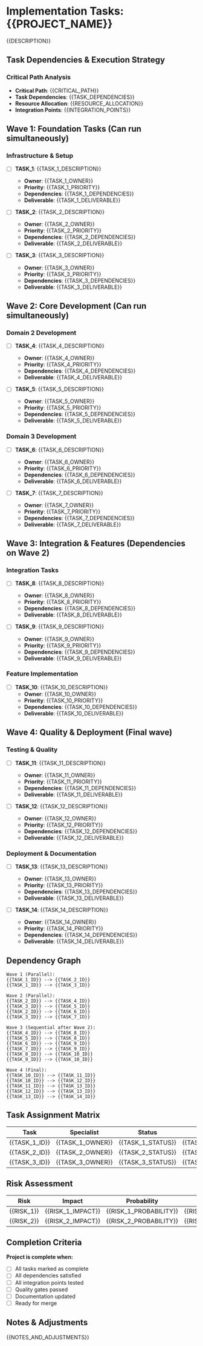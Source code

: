 # Implementation Tasks: {{PROJECT_NAME}}

{{DESCRIPTION}}

## Task Dependencies & Execution Strategy

### Critical Path Analysis
- **Critical Path**: {{CRITICAL_PATH}}
- **Task Dependencies**: {{TASK_DEPENDENCIES}}
- **Resource Allocation**: {{RESOURCE_ALLOCATION}}
- **Integration Points**: {{INTEGRATION_POINTS}}

## Wave 1: Foundation Tasks (Can run simultaneously)

### Infrastructure & Setup
- [ ] **TASK_1**: {{TASK_1_DESCRIPTION}}
  - **Owner**: {{TASK_1_OWNER}}
  - **Priority**: {{TASK_1_PRIORITY}}
  - **Dependencies**: {{TASK_1_DEPENDENCIES}}
  - **Deliverable**: {{TASK_1_DELIVERABLE}}

- [ ] **TASK_2**: {{TASK_2_DESCRIPTION}}
  - **Owner**: {{TASK_2_OWNER}}
  - **Priority**: {{TASK_2_PRIORITY}}
  - **Dependencies**: {{TASK_2_DEPENDENCIES}}
  - **Deliverable**: {{TASK_2_DELIVERABLE}}

- [ ] **TASK_3**: {{TASK_3_DESCRIPTION}}
  - **Owner**: {{TASK_3_OWNER}}
  - **Priority**: {{TASK_3_PRIORITY}}
  - **Dependencies**: {{TASK_3_DEPENDENCIES}}
  - **Deliverable**: {{TASK_3_DELIVERABLE}}

## Wave 2: Core Development (Can run simultaneously)

### Domain 2 Development
- [ ] **TASK_4**: {{TASK_4_DESCRIPTION}}
  - **Owner**: {{TASK_4_OWNER}}
  - **Priority**: {{TASK_4_PRIORITY}}
  - **Dependencies**: {{TASK_4_DEPENDENCIES}}
  - **Deliverable**: {{TASK_4_DELIVERABLE}}

- [ ] **TASK_5**: {{TASK_5_DESCRIPTION}}
  - **Owner**: {{TASK_5_OWNER}}
  - **Priority**: {{TASK_5_PRIORITY}}
  - **Dependencies**: {{TASK_5_DEPENDENCIES}}
  - **Deliverable**: {{TASK_5_DELIVERABLE}}

### Domain 3 Development
- [ ] **TASK_6**: {{TASK_6_DESCRIPTION}}
  - **Owner**: {{TASK_6_OWNER}}
  - **Priority**: {{TASK_6_PRIORITY}}
  - **Dependencies**: {{TASK_6_DEPENDENCIES}}
  - **Deliverable**: {{TASK_6_DELIVERABLE}}

- [ ] **TASK_7**: {{TASK_7_DESCRIPTION}}
  - **Owner**: {{TASK_7_OWNER}}
  - **Priority**: {{TASK_7_PRIORITY}}
  - **Dependencies**: {{TASK_7_DEPENDENCIES}}
  - **Deliverable**: {{TASK_7_DELIVERABLE}}

## Wave 3: Integration & Features (Dependencies on Wave 2)

### Integration Tasks
- [ ] **TASK_8**: {{TASK_8_DESCRIPTION}}
  - **Owner**: {{TASK_8_OWNER}}
  - **Priority**: {{TASK_8_PRIORITY}}
  - **Dependencies**: {{TASK_8_DEPENDENCIES}}
  - **Deliverable**: {{TASK_8_DELIVERABLE}}

- [ ] **TASK_9**: {{TASK_9_DESCRIPTION}}
  - **Owner**: {{TASK_9_OWNER}}
  - **Priority**: {{TASK_9_PRIORITY}}
  - **Dependencies**: {{TASK_9_DEPENDENCIES}}
  - **Deliverable**: {{TASK_9_DELIVERABLE}}

### Feature Implementation
- [ ] **TASK_10**: {{TASK_10_DESCRIPTION}}
  - **Owner**: {{TASK_10_OWNER}}
  - **Priority**: {{TASK_10_PRIORITY}}
  - **Dependencies**: {{TASK_10_DEPENDENCIES}}
  - **Deliverable**: {{TASK_10_DELIVERABLE}}

## Wave 4: Quality & Deployment (Final wave)

### Testing & Quality
- [ ] **TASK_11**: {{TASK_11_DESCRIPTION}}
  - **Owner**: {{TASK_11_OWNER}}
  - **Priority**: {{TASK_11_PRIORITY}}
  - **Dependencies**: {{TASK_11_DEPENDENCIES}}
  - **Deliverable**: {{TASK_11_DELIVERABLE}}

- [ ] **TASK_12**: {{TASK_12_DESCRIPTION}}
  - **Owner**: {{TASK_12_OWNER}}
  - **Priority**: {{TASK_12_PRIORITY}}
  - **Dependencies**: {{TASK_12_DEPENDENCIES}}
  - **Deliverable**: {{TASK_12_DELIVERABLE}}

### Deployment & Documentation
- [ ] **TASK_13**: {{TASK_13_DESCRIPTION}}
  - **Owner**: {{TASK_13_OWNER}}
  - **Priority**: {{TASK_13_PRIORITY}}
  - **Dependencies**: {{TASK_13_DEPENDENCIES}}
  - **Deliverable**: {{TASK_13_DELIVERABLE}}

- [ ] **TASK_14**: {{TASK_14_DESCRIPTION}}
  - **Owner**: {{TASK_14_OWNER}}
  - **Priority**: {{TASK_14_PRIORITY}}
  - **Dependencies**: {{TASK_14_DEPENDENCIES}}
  - **Deliverable**: {{TASK_14_DELIVERABLE}}

## Dependency Graph
```
Wave 1 (Parallel):
{{TASK_1_ID}} --> {{TASK_2_ID}}
{{TASK_1_ID}} --> {{TASK_3_ID}}

Wave 2 (Parallel):
{{TASK_2_ID}} --> {{TASK_4_ID}}
{{TASK_3_ID}} --> {{TASK_5_ID}}
{{TASK_2_ID}} --> {{TASK_6_ID}}
{{TASK_3_ID}} --> {{TASK_7_ID}}

Wave 3 (Sequential after Wave 2):
{{TASK_4_ID}} --> {{TASK_8_ID}}
{{TASK_5_ID}} --> {{TASK_8_ID}}
{{TASK_6_ID}} --> {{TASK_9_ID}}
{{TASK_7_ID}} --> {{TASK_9_ID}}
{{TASK_8_ID}} --> {{TASK_10_ID}}
{{TASK_9_ID}} --> {{TASK_10_ID}}

Wave 4 (Final):
{{TASK_10_ID}} --> {{TASK_11_ID}}
{{TASK_10_ID}} --> {{TASK_12_ID}}
{{TASK_11_ID}} --> {{TASK_13_ID}}
{{TASK_12_ID}} --> {{TASK_13_ID}}
{{TASK_13_ID}} --> {{TASK_14_ID}}
```

## Task Assignment Matrix
| Task | Specialist | Status | Completion |
|------|------------|--------|------------|
| {{TASK_1_ID}} | {{TASK_1_OWNER}} | {{TASK_1_STATUS}} | {{TASK_1_COMPLETE}}% |
| {{TASK_2_ID}} | {{TASK_2_OWNER}} | {{TASK_2_STATUS}} | {{TASK_2_COMPLETE}}% |
| {{TASK_3_ID}} | {{TASK_3_OWNER}} | {{TASK_3_STATUS}} | {{TASK_3_COMPLETE}}% |

## Risk Assessment
| Risk | Impact | Probability | Mitigation | Owner |
|------|--------|-------------|------------|-------|
| {{RISK_1}} | {{RISK_1_IMPACT}} | {{RISK_1_PROBABILITY}} | {{RISK_1_MITIGATION}} | {{RISK_1_OWNER}} |
| {{RISK_2}} | {{RISK_2_IMPACT}} | {{RISK_2_PROBABILITY}} | {{RISK_2_MITIGATION}} | {{RISK_2_OWNER}} |

## Completion Criteria
**Project is complete when:**
- [ ] All tasks marked as complete
- [ ] All dependencies satisfied
- [ ] All integration points tested
- [ ] Quality gates passed
- [ ] Documentation updated
- [ ] Ready for merge

## Notes & Adjustments
{{NOTES_AND_ADJUSTMENTS}}